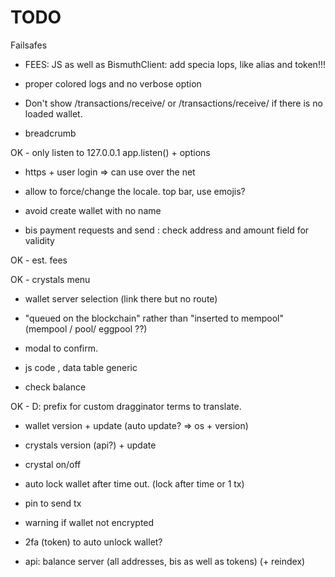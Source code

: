 # TODO

Failsafes

- FEES: JS as well as BismuthClient: add specia lops, like alias and token!!!



- proper colored logs and no verbose option

- Don't show /transactions/receive/ or /transactions/receive/ if there is no loaded wallet.

- breadcrumb

OK - only listen to 127.0.0.1  app.listen() + options

- https + user login => can use over the net

- allow to force/change the locale. top bar, use emojis?

- avoid create wallet with no name

- bis payment requests and send : check address and amount field for validity

OK - est. fees

OK - crystals menu

- wallet server selection (link there but no route)

- "queued on the blockchain" rather than "inserted to mempool" (mempool / pool/ eggpool ??)


- modal to confirm.
- js code , data table generic
- check balance

OK - D: prefix for custom dragginator terms to translate.


- wallet version + update (auto update? => os + version)
- crystals version (api?) + update
- crystal on/off

- auto lock wallet after time out. (lock after time or 1 tx)
- pin to send tx
- warning if wallet not encrypted

- 2fa (token) to auto unlock wallet?


- api: balance server (all addresses, bis as well as tokens)
(+ reindex)
